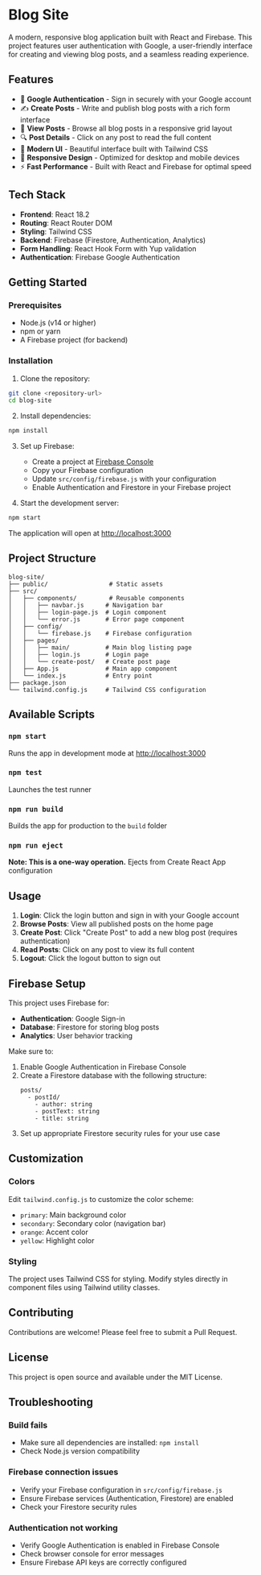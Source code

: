 # Blog Site

A modern, responsive blog application built with React and Firebase. This project features user authentication with Google, a user-friendly interface for creating and viewing blog posts, and a seamless reading experience.

## Features

- 🔐 **Google Authentication** - Sign in securely with your Google account
- ✍️ **Create Posts** - Write and publish blog posts with a rich form interface
- 📖 **View Posts** - Browse all blog posts in a responsive grid layout
- 🔍 **Post Details** - Click on any post to read the full content
- 🎨 **Modern UI** - Beautiful interface built with Tailwind CSS
- 📱 **Responsive Design** - Optimized for desktop and mobile devices
- ⚡ **Fast Performance** - Built with React and Firebase for optimal speed

## Tech Stack

- **Frontend**: React 18.2
- **Routing**: React Router DOM
- **Styling**: Tailwind CSS
- **Backend**: Firebase (Firestore, Authentication, Analytics)
- **Form Handling**: React Hook Form with Yup validation
- **Authentication**: Firebase Google Authentication

## Getting Started

### Prerequisites

- Node.js (v14 or higher)
- npm or yarn
- A Firebase project (for backend)

### Installation

1. Clone the repository:
```bash
git clone <repository-url>
cd blog-site
```

2. Install dependencies:
```bash
npm install
```

3. Set up Firebase:
   - Create a project at [Firebase Console](https://console.firebase.google.com/)
   - Copy your Firebase configuration
   - Update `src/config/firebase.js` with your configuration
   - Enable Authentication and Firestore in your Firebase project

4. Start the development server:
```bash
npm start
```

The application will open at [http://localhost:3000](http://localhost:3000)

## Project Structure

```
blog-site/
├── public/                 # Static assets
├── src/
│   ├── components/         # Reusable components
│   │   ├── navbar.js      # Navigation bar
│   │   ├── login-page.js  # Login component
│   │   └── error.js       # Error page component
│   ├── config/
│   │   └── firebase.js    # Firebase configuration
│   ├── pages/
│   │   ├── main/          # Main blog listing page
│   │   ├── login.js       # Login page
│   │   └── create-post/   # Create post page
│   ├── App.js             # Main app component
│   └── index.js           # Entry point
├── package.json
└── tailwind.config.js     # Tailwind CSS configuration
```

## Available Scripts

### `npm start`
Runs the app in development mode at [http://localhost:3000](http://localhost:3000)

### `npm test`
Launches the test runner

### `npm run build`
Builds the app for production to the `build` folder

### `npm run eject`
**Note: This is a one-way operation.** Ejects from Create React App configuration

## Usage

1. **Login**: Click the login button and sign in with your Google account
2. **Browse Posts**: View all published posts on the home page
3. **Create Post**: Click "Create Post" to add a new blog post (requires authentication)
4. **Read Posts**: Click on any post to view its full content
5. **Logout**: Click the logout button to sign out

## Firebase Setup

This project uses Firebase for:
- **Authentication**: Google Sign-in
- **Database**: Firestore for storing blog posts
- **Analytics**: User behavior tracking

Make sure to:
1. Enable Google Authentication in Firebase Console
2. Create a Firestore database with the following structure:
   ```
   posts/
     - postId/
       - author: string
       - postText: string
       - title: string
   ```
3. Set up appropriate Firestore security rules for your use case

## Customization

### Colors
Edit `tailwind.config.js` to customize the color scheme:
- `primary`: Main background color
- `secondary`: Secondary color (navigation bar)
- `orange`: Accent color
- `yellow`: Highlight color

### Styling
The project uses Tailwind CSS for styling. Modify styles directly in component files using Tailwind utility classes.

## Contributing

Contributions are welcome! Please feel free to submit a Pull Request.

## License

This project is open source and available under the MIT License.

## Troubleshooting

### Build fails
- Make sure all dependencies are installed: `npm install`
- Check Node.js version compatibility

### Firebase connection issues
- Verify your Firebase configuration in `src/config/firebase.js`
- Ensure Firebase services (Authentication, Firestore) are enabled
- Check your Firestore security rules

### Authentication not working
- Verify Google Authentication is enabled in Firebase Console
- Check browser console for error messages
- Ensure Firebase API keys are correctly configured
